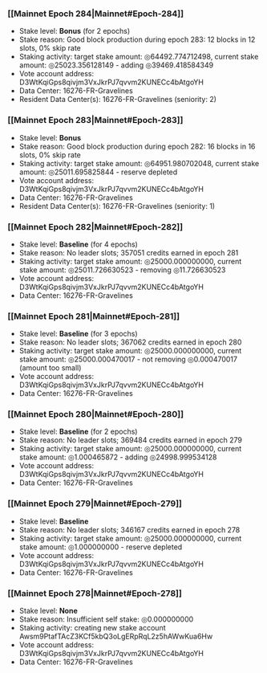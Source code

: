 ### [[Mainnet Epoch 284|Mainnet#Epoch-284]]
* Stake level: **Bonus** (for 2 epochs)
* Stake reason: Good block production during epoch 283: 12 blocks in 12 slots, 0% skip rate
* Staking activity: target stake amount: ◎64492.774712498, current stake amount: ◎25023.356128149 - adding ◎39469.418584349
* Vote account address: D3WtKqiGps8qivjm3VxJkrPJ7qvvm2KUNECc4bAtgoYH
* Data Center: 16276-FR-Gravelines
* Resident Data Center(s): 16276-FR-Gravelines (seniority: 2)
### [[Mainnet Epoch 283|Mainnet#Epoch-283]]
* Stake level: **Bonus**
* Stake reason: Good block production during epoch 282: 16 blocks in 16 slots, 0% skip rate
* Staking activity: target stake amount: ◎64951.980702048, current stake amount: ◎25011.695825844 - reserve depleted
* Vote account address: D3WtKqiGps8qivjm3VxJkrPJ7qvvm2KUNECc4bAtgoYH
* Data Center: 16276-FR-Gravelines
* Resident Data Center(s): 16276-FR-Gravelines (seniority: 1)
### [[Mainnet Epoch 282|Mainnet#Epoch-282]]
* Stake level: **Baseline** (for 4 epochs)
* Stake reason: No leader slots; 357051 credits earned in epoch 281
* Staking activity: target stake amount: ◎25000.000000000, current stake amount: ◎25011.726630523 - removing ◎11.726630523
* Vote account address: D3WtKqiGps8qivjm3VxJkrPJ7qvvm2KUNECc4bAtgoYH
* Data Center: 16276-FR-Gravelines
### [[Mainnet Epoch 281|Mainnet#Epoch-281]]
* Stake level: **Baseline** (for 3 epochs)
* Stake reason: No leader slots; 367062 credits earned in epoch 280
* Staking activity: target stake amount: ◎25000.000000000, current stake amount: ◎25000.000470017 - not removing ◎0.000470017 (amount too small)
* Vote account address: D3WtKqiGps8qivjm3VxJkrPJ7qvvm2KUNECc4bAtgoYH
* Data Center: 16276-FR-Gravelines
### [[Mainnet Epoch 280|Mainnet#Epoch-280]]
* Stake level: **Baseline** (for 2 epochs)
* Stake reason: No leader slots; 369484 credits earned in epoch 279
* Staking activity: target stake amount: ◎25000.000000000, current stake amount: ◎1.000465872 - adding ◎24998.999534128
* Vote account address: D3WtKqiGps8qivjm3VxJkrPJ7qvvm2KUNECc4bAtgoYH
* Data Center: 16276-FR-Gravelines
### [[Mainnet Epoch 279|Mainnet#Epoch-279]]
* Stake level: **Baseline**
* Stake reason: No leader slots; 346167 credits earned in epoch 278
* Staking activity: target stake amount: ◎25000.000000000, current stake amount: ◎1.000000000 - reserve depleted
* Vote account address: D3WtKqiGps8qivjm3VxJkrPJ7qvvm2KUNECc4bAtgoYH
* Data Center: 16276-FR-Gravelines
### [[Mainnet Epoch 278|Mainnet#Epoch-278]]
* Stake level: **None**
* Stake reason: Insufficient self stake: ◎0.000000000
* Staking activity: creating new stake account Awsm9PtafTAcZ3KCf5kbQ3oLgERpRqL2z5hAWwKua6Hw
* Vote account address: D3WtKqiGps8qivjm3VxJkrPJ7qvvm2KUNECc4bAtgoYH
* Data Center: 16276-FR-Gravelines